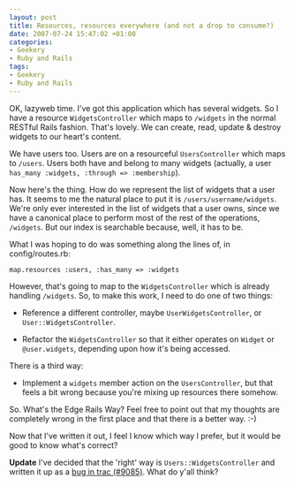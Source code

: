 ```yaml
---
layout: post
title: Resources, resources everywhere (and not a drop to consume?)
date: 2007-07-24 15:47:02 +01:00
categories:
- Geekery
- Ruby and Rails
tags:
- Geekery
- Ruby and Rails
---
```

OK, lazyweb time.  I've got this application which has several widgets.  So I have a resource `WidgetsController` which maps to `/widgets` in the normal RESTful Rails fashion.  That's lovely.  We can create, read, update & destroy widgets to our heart's content.

We have users too.  Users are on a resourceful `UsersController` which maps to `/users`.  Users both have and belong to many widgets (actually, a user `has_many :widgets, :through => :membership`).

Now here's the thing.  How do we represent the list of widgets that a user has.  It seems to me the natural place to put it is `/users/username/widgets`.  We're only ever interested in the list of widgets that a user owns, since we have a canonical place to perform most of the rest of the operations, `/widgets`.  But our index is searchable because, well, it has to be.

What I was hoping to do was something along the lines of, in config/routes.rb:

    map.resources :users, :has_many => :widgets

However, that's going to map to the `WidgetsController` which is already handling `/widgets`.  So, to make this work, I need to do one of two things:

* Reference a different controller, maybe `UserWidgetsController`, or `User::WidgetsController`.

* Refactor the `WidgetsController` so that it either operates on `Widget` or `@user.widgets`, depending upon how it's being accessed.

There is a third way:

* Implement a `widgets` member action on the `UsersController`, but that feels a bit wrong because you're mixing up resources there somehow.

So.  What's the Edge Rails Way?  Feel free to point out that my thoughts are completely wrong in the first place and that there is a better way. :-)

Now that I've written it out, I feel I know which way I prefer, but it would be good to know what's correct?

**Update** I've decided that the 'right' way is `Users::WidgetsController` and written it up as a [bug in trac (#9085)](http://dev.rubyonrails.org/ticket/9085).  What do y'all think?
